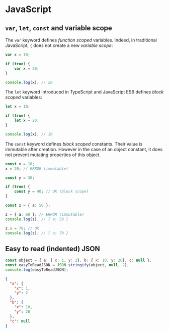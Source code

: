 # JavaScript

## `var`, `let`, `const` and variable scope

The `var` keyword defines *function scoped* variables.
Indeed, in traditional JavaScript, `{` does not create a new *variable scope*:

```ts
var x = 10;

if (true) {
    var x = 20;
}

console.log(x); // 20
```

The `let` keyword introduced in TypeScript and JavaScript ES6 defines *block scoped* variables:

```ts
let x = 10;

if (true) {
    let x = 20;
}

console.log(x); // 10
```

The `const` keyword defines *block scoped* constants. Their value is immutable after creation. However in the case of an object constant, it does not prevent mutating properties of this object.

```ts
const x = 10;
x = 20; // ERROR (immutable)
```

```ts
const y = 30;

if (true) {
    const y = 40; // OK (block scope)
}
```

```ts
const z = { a: 50 };

z = { a: 60 }; // ERROR (immutable)
console.log(z); // { a: 50 }

z.a = 70; // OK
console.log(z); // { a: 70 }
```

## Easy to read (indented) JSON

```javascript
const object = { a: { x: 1, y: 2}, b: { x: 10, y: 20}, c: null };
const easyToReadJSON = JSON.stringify(object, null, 2);
console.log(easyToReadJSON);
```

```json
{
  "a": {
    "x": 1,
    "y": 2
  },
  "b": {
    "x": 10,
    "y": 20
  },
  "c": null
}
```
